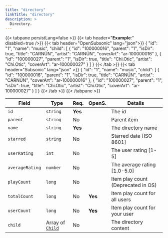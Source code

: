 ```yaml
---
title: "directory"
linkTitle: "directory"
description: >
  Directory.
---
```


{{< tabpane persistLang=false >}}
{{< tab header="**Example**:" disabled=true />}}
{{< tab header="OpenSubsonic" lang="json">}}
{
    "id": "1",
    "name": "music",
    "child": [
        {
            "id": "100000016",
            "parent": "1",
            "isDir": true,
            "title": "CARNÚN",
            "artist": "CARNÚN",
            "coverArt": "ar-100000016"
        },
        {
            "id": "100000027",
            "parent": "1",
            "isDir": true,
            "title": "Chi.Otic",
            "artist": "Chi.Otic",
            "coverArt": "ar-100000027"
        }
    ]
}
{{< /tab >}}
{{< tab header="Subsonic" lang="json" >}}
{
    "id": "1",
    "name": "music",
    "child": [
        {
            "id": "100000016",
            "parent": "1",
            "isDir": true,
            "title": "CARNÚN",
            "artist": "CARNÚN",
            "coverArt": "ar-100000016"
        },
        {
            "id": "100000027",
            "parent": "1",
            "isDir": true,
            "title": "Chi.Otic",
            "artist": "Chi.Otic",
            "coverArt": "ar-100000027"
        }
    ]
}
{{< /tab >}}
{{< /tabpane >}}

| Field |  Type | Req. | OpenS. | Details |
| --- | --- | --- | --- | --- |
| `id` | `string` | **Yes** |     | The id |
| `parent` | `string` | No  |     | Parent item |
| `name` | `string` | **Yes**  |     | The directory name |
| `starred` | `string` | No  |     | Starred date [ISO 8601] |
| `userRating` | `int` | No  |     | The user rating [1-5] |
| `averageRating` | `number` | No  |     | The average rating [1.0-5.0] |
| `playCount` | `long` | No  |     | Item play count (Deprecated in OS) |
| `totalCount` | `long` | No | **Yes** | Item play count for all users |
| `userCount` | `long` | No | **Yes** | Item play count for your user |
| `child` | Array of [`Child`](../child) | No |     | The directory content |
